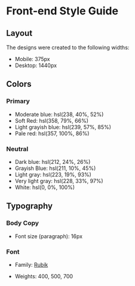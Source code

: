 # Front-end Style Guide

## Layout

The designs were created to the following widths:

- Mobile: 375px
- Desktop: 1440px

## Colors

### Primary

- Moderate blue: hsl(238, 40%, 52%)
- Soft Red: hsl(358, 79%, 66%)
- Light grayish blue: hsl(239, 57%, 85%)
- Pale red: hsl(357, 100%, 86%)

### Neutral

- Dark blue: hsl(212, 24%, 26%)
- Grayish Blue: hsl(211, 10%, 45%)
- Light gray: hsl(223, 19%, 93%)
- Very light gray: hsl(228, 33%, 97%)
- White: hsl(0, 0%, 100%)

## Typography

### Body Copy

- Font size (paragraph): 16px

### Font

- Family: [Rubik](https://fonts.google.com/specimen/Rubik)


- Weights: 400, 500, 700
